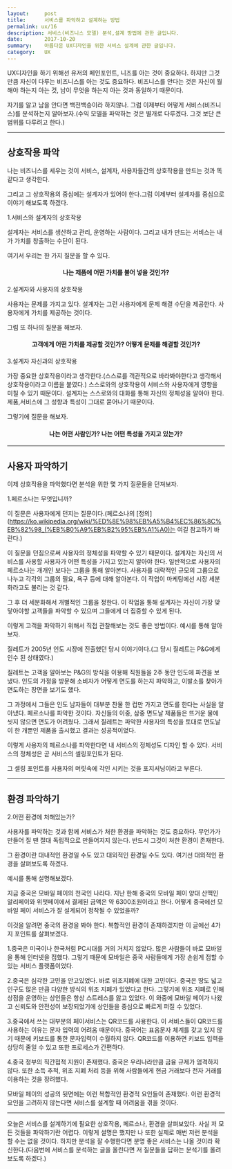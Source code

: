 ```yaml
---
layout:     post
title:      서비스를 파악하고 설계하는 방법
permalink: ux/16
description: 서비스(비즈니스 모델) 분석,설계 방법에 관한 글입니다.
date:       2017-10-20
summary:    아름다운 UX디자인을 위한 서비스 설계에 관한 글입니다.
category: 	UX
---
```



UX디자인을 하기 위해선 유저의 페인포인트, 니즈를 아는 것이 중요하다. 하지만 그것만큼 자신이 다루는 비즈니스를 아는 것도 중요하다. 비즈니스를 안다는 것은 자신이 뭘 해야 하는지 아는 것, 남이 무엇을 하는지 아는 것과 동일하기 때문이다.

자기를 알고 남을 안다면 백전백승이라 하지않나. 그럼 이제부터 어떻게 서비스(비즈니스)를 분석하는지 알아보자.(수익 모델을 파악하는 것은 별개로 다루겠다. 그것 보단 큰 범위를 다루려고 한다.)

- - -

## 상호작용 파악

나는 비즈니스를 세우는 것이 서비스, 설계자, 사용자들간의 상호작용을 만드는 것과 똑같다고 생각한다. 

그리고 그 상호작용의 중심에는 설계자가 있어야 한다.그럼 이제부터 설계자를 중심으로 이야기 해보도록 하겠다.

1.서비스와 설계자의 상호작용

설계자는 서비스를 생산하고 관리, 운영하는 사람이다. 그리고 내가 만드는 서비스는 내가 가치를 창출하는 수단이 된다.

여기서 우리는 한 가지 질문을 할 수 있다.

<h4><p align="center">나는 제품에 어떤 가치를 불어 넣을 것인가?</p></h4>

2.설계자와 사용자의 상호작용

사용자는 문제를 가지고 있다. 설계자는 그런 사용자에게 문제 해결 수단을 제공한다. 사용자에게 가치를 제공하는 것이다.

그럼 또 하나의 질문을 해보자.

<h4><p align="center">고객에게 어떤 가치를 제공할 것인가? 어떻게 문제를 해결할 것인가?</p></h4>


3.설계자 자신과의 상호작용

가장 중요한 상호작용이라고 생각한다.(스스로를 객관적으로 바라봐야한다고 생각해서 상호작용이라고 이름을 붙였다.) 스스로와의 상호작용이 서비스와 사용자에게 영향을 미칠 수 있기 때문이다. 설계자는 스스로와의 대화를 통해 자신의 정체성을 알아야 한다. 제품,서비스에 그 성향과 특성이 그대로 묻어나기 때문이다. 

그렇기에 질문을 해보자.

<h4><p align="center">나는 어떤 사람인가? 나는 어떤 특성을 가지고 있는가?</p></h4>

- - -

##  사용자 파악하기

이제 상호작용을 파악했다면 분석을 위한 몇 가지 질문들을 던져보자.

1.페르소나는 무엇입니까?

이 질문은 사용자에게 던지는 질문이다.(페르소나의 [정의](https://ko.wikipedia.org/wiki/%ED%8E%98%EB%A5%B4%EC%86%8C%EB%82%98_(%EB%B0%A9%EB%B2%95%EB%A1%A0)는 여길 참고하기 바란다.)

이 질문을 던짐으로써 사용자의 정체성을 파악할 수 있기 때문이다.
설계자는 자신의 서비스를 사용할 사용자가 어떤 특성을 가지고 있는지 알아야 한다. 일반적으로 사용자의 페르소나는 개개인 보다는 그룹을 통해 알아본다. 사용자를 대략적인 규모의 그룹으로 나누고 각각의 그룹의 필요, 욕구 등에 대해 알아본다. 이 작업이 마케팅에선 시장 세분화라고도 불리는 것 같다.

그 후 더 세분화해서 개별적인 그룹을 정한다. 이 작업을 통해 설계자는 자신이 가장 맞닿아야할 고객들을 파악할 수 있으며 그들에게 더 집중할 수 있게 된다.

이렇게 고객을 파악하기 위해서 직접 관찰해보는 것도 좋은 방법이다. 예시를 통해 알아보자. 

질레트가 2005년 인도 시장에 진출했던 당시 이야기이다.(그 당시 질레트는 P&G에게 인수 된 상태였다.) 

질레트는 고객을 알아보는 P&G의 방식을 이용해 직원들을 2주 동안 인도에 파견을 보냈다. 인도의 가정을 방문해 소비자가 어떻게 면도를 하는지 파악하고, 이발소를 찾아가 면도하는 장면을 보기도 했다.

그 과정에서 그들은 인도 남자들이 대부분 찬물 한 컵만 가지고 면도를 한다는 사실을 알아냈다. 페르소나를 파악한 것이다. 자신들의 이중, 삼중 면도날 제품들은 뜨거운 물에 씻지 않으면 면도가 어려웠다. 그래서 질레트는 파악한 사용자의 특성을 토대로 면도날이 한 개뿐인 제품을 출시했고 결과는 성공적이었다.

이렇게 사용자의 페르소나를 파악한다면 내 서비스의 정체성도 디자인 할 수 있다. 서비스의 정체성은 곧 서비스의 셀링포인트가 된다.

그 셀링 포인트를 사용자의 머릿속에 각인 시키는 것을 포지셔닝이라고 부른다.

- - -

## 환경 파악하기

2.어떤 환경에 처해있는가?

사용자를 파악하는 것과 함께 서비스가 처한 환경을 파악하는 것도 중요하다. 무언가가 만들어 질 땐 절대 독립적으로 만들어지지 않는다. 반드시 그것이 처한 환경이 존재한다.

그 환경이란 대내적인 환경일 수도 있고 대외적인 환경일 수도 있다. 여기선 대외적인 환경을 살펴보도록 하겠다.

예시를 통해 설명해보겠다.

지금 중국은 모바일 페이의 천국인 나라다. 지난 한해 중국의 모바일 페이 양대 산맥인 알리페이와 위챗페이에서 결제된 금액은 약 6300조원이라고 한다. 어떻게 중국에선 모바일 페이 서비스가 잘 설계되어 정착될 수 있었을까?

이것을 알려면 중국의 환경을 봐야 한다. 복합적인 환경이 존재하겠지만 이 글에선 4가지 포인트를 살펴보겠다.

1.중국은 미국이나 한국처럼 PC시대를 거의 거치지 않았다. 많은 사람들이 바로 모바일을 통해 인터넷을 접했다. 그렇기 때문에 모바일은 중국 사람들에게 가장 손쉽게 접할 수 있는 서비스 플랫폼이었다.

2.중국은 심각한 고민을 안고있었다. 바로 위조지폐에 대한 고민이다. 중국은 땅도 넓고 인구도 많은 만큼 다양한 방식의 위조 지폐가 있었다고 한다. 그렇기에 위조 지폐로 인해 상점을 운영하는 상인들은 항상 스트레스를 앓고 있었다. 이 와중에 모바일 페이가 나왔고 신뢰도와 안전성이 보장되었기에 상인들을 중심으로 빠르게 퍼질 수 있었다.

3.중국에서 쓰는 대부분의 페이서비스는 QR코드를 사용한다. 이 서비스들이 QR코드를 사용하는 이유는 문자 입력의 어려움 때문이다. 중국어는 표음문자 체계를 갖고 있지 않기 때문에 키보드를 통한 문자입력이 수월하지 않다. QR코드를 이용하면 키보드 입력을 상당히 줄일 수 있고 또한 프로세스가 간편하다.

4.중국 정부의 직간접적 지원이 존재했다. 중국은 우리나라만큼 금융 규제가 엄격하지 않다. 또한 소득 추적, 위조 지폐 처리 등을 위해 사람들에게 현금 거래보다 전자 거래를 이용하는 것을 장려했다.

모바일 페이의 성공의 뒷면에는 이런 복합적인 환경적 요인들이 존재했다. 이런 환경적 요인을 고려하지 않는다면 서비스를 설계할 때 어려움을 겪을 것이다.

- - -

오늘은 서비스를 설계하기에 필요한 상호작용, 페르소나, 환경을 살펴보았다. 사실 저 모든 것들을 파악하기란 어렵다. 이렇게 설명은 했지만 나 또한 실제로 매번 저런 분석을 할 수는 없을 것이다. 하지만 분석을 잘 수행한다면 분명 좋은 서비스는 나올 것이라 확신한다.(다음번에 서비스를 분석하는 글을 올린다면 저 질문들을 답하는 분석기를 올려보도록 하겠다.) 